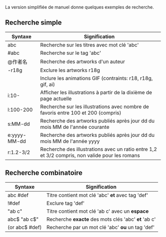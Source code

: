 La version simplifiée de manuel donne quelques exemples de recherche.

## Recherche simple

| Syntaxe                                   | Signification                                                                                        |
| ----------------------------------------- | ---------------------------------------------------------------------------------------------------- |
| abc                                       | Recherche sur les titres avec mot clé 'abc'                                                          |
| #abc                                      | Recherche sur le tag 'abc'                                                                           |
| @作者名                         | Recherche des artworks d'un auteur                                                                   |
| -r18g                                     | Exclure les artworks r18g                                                                            |
|                                           | Inclure les animations GIF (contraints: r18, r18g, gif, ai)       |
| i:10-                     | Afficher les illustrations à partir de la dixième de page actuelle                                   |
| l:100-200                 | Recherche sur les illustrations avec nombre de favoris entre 100 et 200 (compris) |
| s:MM-dd                   | Recherche des artworks publiés après jour dd du mois MM de l'année courante                          |
| e:yyyy-MM-dd              | Recherche des artworks publiés après jour dd du mois MM de l'année yyyy                              |
| r:1.2-3/2 | Recherche des illustrations avec un ratio entre 1,2 et 3/2 compris, non valide pour les romans       |

## Recherche combinatoire

| Syntaxe                           | Signification                                          |
| --------------------------------- | ------------------------------------------------------ |
| abc #def                          | Titre contient mot clé 'abc' **et** avec tag 'def'     |
| !#def                             | Exclure tag 'def'                                      |
| "ab c"                            | Titre contient mot clé 'ab c' avec un **espace**       |
| abc$ "ab c$"                      | Recherche **exacte** des mots clés 'abc' **et** 'ab c' |
| (or abc$ #def) | Recherche par un mot clé 'abc' **ou** un tag 'def'     |
